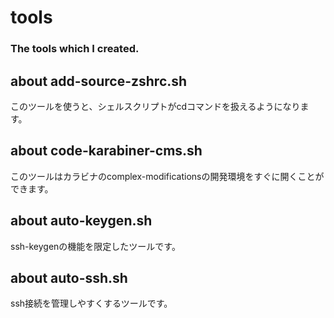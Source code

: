 # tools
### The tools which I created.

## about add-source-zshrc.sh
このツールを使うと、シェルスクリプトがcdコマンドを扱えるようになります。

## about code-karabiner-cms.sh
このツールはカラビナのcomplex-modificationsの開発環境をすぐに開くことができます。

## about auto-keygen.sh
ssh-keygenの機能を限定したツールです。

## about auto-ssh.sh
ssh接続を管理しやすくするツールです。
